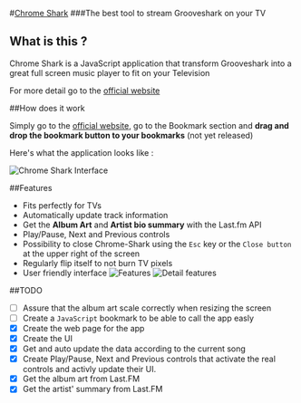 #[Chrome Shark](http://tareck117.github.io/chrome-shark/)
###The best tool to stream Grooveshark on your TV

## What is this ?

Chrome Shark is a JavaScript application that transform Grooveshark into a great full screen music player to fit on your Television

For more detail go to the [official website](http://tareck117.github.io/chrome-shark/)

##How does it work

Simply go to the [official website](http://tareck117.github.io/chrome-shark/), go to the Bookmark section and **drag and drop the bookmark button to your bookmarks** (not yet released)

Here's what the application looks like : 

![Chrome Shark Interface](http://i.imgur.com/31bVo4X.jpg)

##Features
- Fits perfectly for TVs
- Automatically update track information
- Get the **Album Art** and **Artist bio summary** with the Last.fm API
- Play/Pause, Next and Previous controls
- Possibility to close Chrome-Shark using the `Esc` key or the `Close button` at the upper right of the screen
- Regularly flip itself to not burn TV pixels
- User friendly interface
![Features](http://i.imgur.com/vZW6e2I.png)
![Detail features](http://i.imgur.com/hvGWDeZ.png)

##TODO
- [ ] Assure that the album art scale correctly when resizing the screen
- [ ] Create a `JavaScript` bookmark to be able to call the app easly
- [x] Create the web page for the app
- [x] Create the UI
- [x] Get and auto update the data according to the current song
- [x] Create Play/Pause, Next and Previous controls that activate the real controls and activly update their UI.
- [x] Get the album art from Last.FM
- [x] Get the artist' summary from Last.FM
